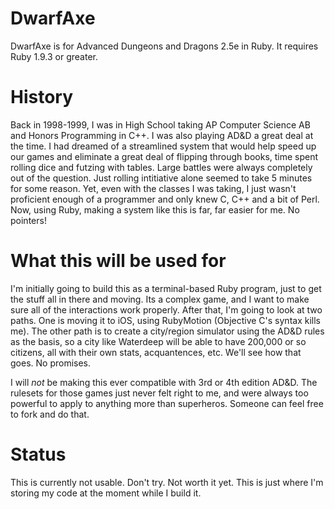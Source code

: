 DwarfAxe
========

DwarfAxe is for Advanced Dungeons and Dragons 2.5e in Ruby. It requires Ruby 1.9.3 or greater. 

History
========

Back in 1998-1999, I was in High School taking AP Computer Science AB and Honors Programming in C++. I was also playing AD&D a great deal at the time. 
I had dreamed of a streamlined system that would help speed up our games and eliminate a great deal of flipping through books, time spent rolling dice and futzing with tables. 
Large battles were always completely out of the question. Just rolling intitiative alone seemed to take 5 minutes for some reason. 
Yet, even with the classes I was taking, I just wasn't proficient enough of a programmer and only knew C, C++ and a bit of Perl. 
Now, using Ruby, making a system like this is far, far easier for me. No pointers! 

What this will be used for
========

I'm initially going to build this as a terminal-based Ruby program, just to get the stuff all in there and moving. Its a complex game, and I want to make sure all of the interactions work properly. 
After that, I'm going to look at two paths. One is moving it to iOS, using RubyMotion (Objective C's syntax kills me). The other path is to create a city/region simulator using the AD&D rules as the basis, so a city like Waterdeep will be able to have 200,000 or so citizens, all with their own stats, acquantences, etc. We'll see how that goes. No promises. 

I will *not* be making this ever compatible with 3rd or 4th edition AD&D. The rulesets for those games just never felt right to me, and were always too powerful to apply to anything more than superheros. Someone can feel free to fork and do that. 

Status
=======

This is currently not usable. Don't try. Not worth it yet. This is just where I'm storing my code at the moment while I build it. 